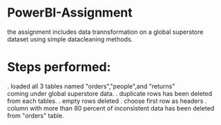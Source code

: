 # PowerBI-Assignment
the assignment includes data trannsformation on a global superstore dataset using simple datacleaning methods.


# Steps performed:


. loaded all 3 tables named "orders","people",and "returns"  
  coming under global superstore data.
. duplicate rows has been deleted from each tables.
. empty rows deleted
. choose first row as headers
. column with more than 80 percent of inconsistent data has      been  deleted from "orders" table.   

